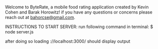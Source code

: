 Welcome to ByteRate, a mobile food rating application 
created by Kevin Cohen and Barak Horowitz!
if you have any questions or concerns please reach out at
bahorcse@gmail.com.


INSTRUCTIONS TO START SERVER:
run following command in terminal:
$ node server.js

after doing so loading ://localhost:3000/ should display output